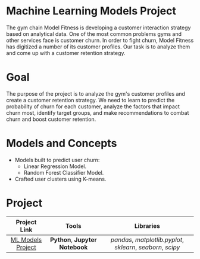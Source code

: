 # Machine Learning Models Project
The gym chain Model Fitness is developing a customer interaction strategy based on analytical data. One of the most common problems gyms and other services face is customer churn. In order to fight churn, Model Fitness has digitized a number of its customer profiles. Our task is to analyze them and come up with a customer retention strategy.

# Goal
The purpose of the project is to analyze the gym's customer profiles and create a customer retention strategy. We need to learn to predict the probability of churn for each customer, analyze the factors that impact churn most, identify target groups, and make recommendations to combat churn and boost customer retention.

# Models and Concepts
- Models built to predict user churn:
  - Linear Regression Model.
  - Random Forest Classifier Model.
- Crafted user clusters using K-means.

# Project
| Project Link          | Tools                 | Libraries            |
|:----------------------:|:---------------------------:|:---------------------------:|
| [ML Models Project](machine_learning_models_project) | **Python**, **Jupyter Notebook** | *pandas*, *matplotlib.pyplot*, *sklearn*, *seaborn*, *scipy* |
